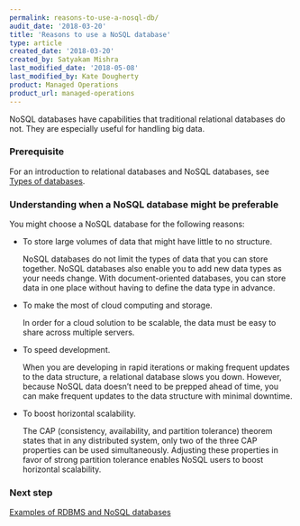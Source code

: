 ```yaml
---
permalink: reasons-to-use-a-nosql-db/
audit_date: '2018-03-20'
title: 'Reasons to use a NoSQL database'
type: article
created_date: '2018-03-20'
created_by: Satyakam Mishra
last_modified_date: '2018-05-08'
last_modified_by: Kate Dougherty
product: Managed Operations
product_url: managed-operations
---
```


NoSQL databases have capabilities that traditional relational databases do
not. They are especially useful for handling big data.

### Prerequisite

For an introduction to relational databases and NoSQL databases, see [Types of
databases](/support/how-to/types-of-databases).

### Understanding when a NoSQL database might be preferable

You might choose a NoSQL database for the following reasons:

- To store large volumes of data that might have little to no structure.

  NoSQL databases do not limit the types of data that you can store together.
  NoSQL databases also enable you to add new data types as your needs change.
  With document-oriented databases, you can store data in one place without
  having to define the data type in advance.

- To make the most of cloud computing and storage.

  In order for a cloud solution to be scalable, the data must be easy to share
  across multiple servers.

- To speed development.

  When you are developing in rapid iterations or making frequent updates to
  the data structure, a relational database slows you down. However, because
  NoSQL data doesn’t need to be prepped ahead of time, you can make frequent
  updates to the data structure with minimal downtime.

- To boost horizontal scalability.

  The CAP (consistency, availability, and partition tolerance) theorem states
  that in any distributed system, only two of the three CAP properties can be
  used simultaneously. Adjusting these properties in favor of strong partition
  tolerance enables NoSQL users to boost horizontal scalability.

### Next step

[Examples of RDBMS and NoSQL databases](/support/how-to/examples-of-rdbms-and-nosql-databases/)
